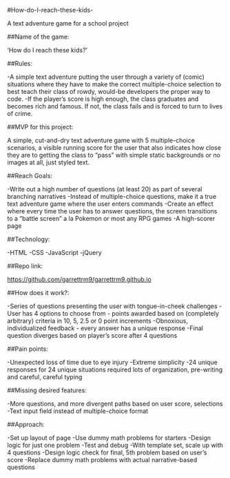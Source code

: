 #How-do-I-reach-these-kids-

A text adventure game for a school project

##Name of the game:

‘How do I reach these kids?’

##Rules:

-A simple text adventure putting the user through a variety of (comic) situations where they have to make the correct multiple-choice selection to best teach their class of rowdy, would-be developers the proper way to code.
-If the player’s score is high enough, the class graduates and becomes rich and famous. If not, the class fails and is forced to turn to lives of crime.

##MVP for this project:

A simple, cut-and-dry text adventure game with 5 multiple-choice scenarios, a visible running score for the user that also indicates how close they are to getting the class to “pass” with simple static backgrounds or no images at all, just styled text.

##Reach Goals:

-Write out a high number of questions (at least 20) as part of several branching narratives
-Instead of multiple-choice questions, make it a true text adventure game where the user enters commands
-Create an effect where every time the user has to answer questions, the screen transitions to a “battle screen” a la Pokemon or most any RPG games
-A high-scorer page

##Technology:

-HTML
-CSS
-JavaScript
-jQuery

##Repo link:

<https://github.com/garrettrm9/garrettrm9.github.io>

##How does it work?:

-Series of questions presenting the user with tongue-in-cheek challenges
-User has 4 options to choose from - points awarded based on (completely arbitrary) criteria in 10, 5, 2.5 or 0 point increments
-Obnoxious, individualized feedback - every answer has a unique response
-Final question diverges based on player’s score after 4 questions

##Pain points:

-Unexpected loss of time due to eye injury
-Extreme simplicity
-24 unique responses for 24 unique situations required lots of organization, pre-writing and careful, careful typing

##Missing desired features:

-More questions, and more divergent paths based on user score, selections
-Text input field instead of multiple-choice format

##Approach:

-Set up layout of page
-Use dummy math problems for starters
-Design logic for just one problem
-Test and debug
-With template set, scale up with 4 questions
-Design logic check for final, 5th problem based on user’s score
-Replace dummy math problems with actual narrative-based questions

